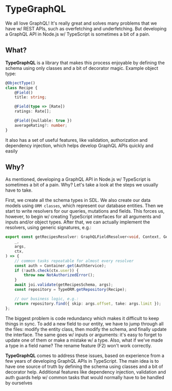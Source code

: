 # TypeGraphQL

We all love GraphQL! It's really great and solves many problems that we have w/ REST APIs, such as overfetching and underfetching. But developing a GraphQL API in Node.js w/ TypeScript is sometimes a bit of a pain.

## What?

**TypeGraphQL** is a library that makes this process enjoyable by defining the schema using only classes and a bit of decorator magic. Example object type:

```ts
@ObjectType()
class Recipe {
    @Field()
    title: string;

    @Field(type => [Rate])
    ratings: Rate[];

    @Field({nullable: true })
    averageRating?: number;
}
```

It also has a set of useful features, like validation, authorization and dependency injection, which helps develop GraphQL APIs quickly and easily

## Why?

As mentioned, developing a GraphQL API in Node.js w/ TypeScript is sometimes a bit of a pain. Why? Let's take a look at the steps we usually have to take.

First, we create all the schema types in SDL. We also create our data models using `ORM classes`, which represent our database entities. Then we start to write resolvers for our queries, mutations and fields. This forces us, however, to begin w/ creating TypeScript interfaces for all arguments and inputs and/or object types. After that, we can actually implement the resolvers, using generic signatures, e.g.:

```ts
export const getRecipesResolver: GraphQLFieldResolver<void, Context, GetRecipesArgs> = async (
    _,
    args,
    ctx,
) => {
    // common tasks repeatable for almost every resolver
    const auth = Container.get(AuthService);
    if (!auth.check(ctx.user)) {
        throw new NotAuthorizedError();
    }
    await joi.validate(getRecipesSchema, args);
    const repository = TypeORM.getRepository(Recipe);

    // our business logic, e.g.:
    return repository.find({ skip: args.offset, take: args.limit });
};
```

The biggest problem is code redundancy which makes it difficult to keep things in sync. To add a new field to our entity, we have to jump through all the files: modify the entity class, then modify the schema, and finally update the interface. The same goes w/ inputs or arguments: it's easy to forget to update one of them or make a mistake w/ a type. Also, what if we've made a type in a field name? The rename feature (F2) won't work correctly.

**TypeGraphQL** comes to address these issues, based on experience from a few years of developing GraphQL APIs in TypeScript. The main idea is to have one source of truth by defining the schema using classes and a bit of decorator help. Additional features like dependency injection, validation and auth guards help w/ common tasks that would normally have to be handled by ourselves
